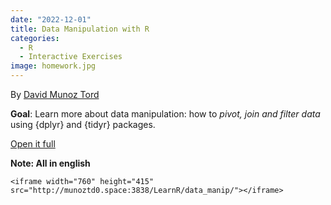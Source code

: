 ```yaml
---
date: "2022-12-01"
title: Data Manipulation with R
categories:
  - R
  - Interactive Exercises
image: homework.jpg
---
```


By [David Munoz Tord](https://twitter.com/tord_munoz)

**Goal**: Learn more about data manipulation: how to *pivot, join and filter data* using {dplyr} and {tidyr} packages.

[Open it full](http://munoztd0.space:3838/LearnR/data_manip/)

**Note: All in english**

```{=html}
<iframe width="760" height="415" src="http://munoztd0.space:3838/LearnR/data_manip/"></iframe>
```
